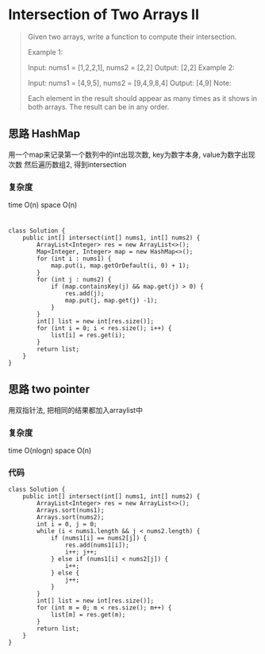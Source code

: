 # Intersection of Two Arrays II
> Given two arrays, write a function to compute their intersection.
> 
> Example 1:
> 
> Input: nums1 = [1,2,2,1], nums2 = [2,2]
> Output: [2,2]
> Example 2:
> 
> Input: nums1 = [4,9,5], nums2 = [9,4,9,8,4]
> Output: [4,9]
> Note:
> 
> Each element in the result should appear as many times as it shows in both arrays.
> The result can be in any order.

## 思路 HashMap
用一个map来记录第一个数列中的int出现次数, key为数字本身, value为数字出现次数
然后遍历数组2, 得到intersection
### 复杂度
time O(n) space O(n)
### 
```

class Solution {
    public int[] intersect(int[] nums1, int[] nums2) {
        ArrayList<Integer> res = new ArrayList<>();
        Map<Integer, Integer> map = new HashMap<>();
        for (int i : nums1) {
            map.put(i, map.getOrDefault(i, 0) + 1);
        }
        for (int j : nums2) {
            if (map.containsKey(j) && map.get(j) > 0) {
                res.add(j);
                map.put(j, map.get(j) -1);
            }
        }
        int[] list = new int[res.size()];
        for (int i = 0; i < res.size(); i++) {
            list[i] = res.get(i);
        }
        return list;
    }
}
```
## 思路 two pointer
用双指针法, 把相同的结果都加入arraylist中
### 复杂度
time O(nlogn) space O(n)
### 代码
```
class Solution {
    public int[] intersect(int[] nums1, int[] nums2) {
        ArrayList<Integer> res = new ArrayList<>();
        Arrays.sort(nums1);
        Arrays.sort(nums2);
        int i = 0, j = 0;
        while (i < nums1.length && j < nums2.length) {
            if (nums1[i] == nums2[j]) {
                res.add(nums1[i]);
                i++; j++;
            } else if (nums1[i] < nums2[j]) {
                i++;
            } else {
                j++;
            }
        }
        int[] list = new int[res.size()];
        for (int m = 0; m < res.size(); m++) {
            list[m] = res.get(m);
        }
        return list;
    }
}
```
